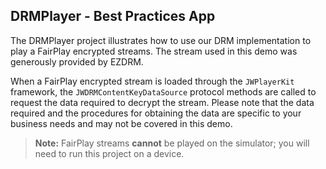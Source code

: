 ##  DRMPlayer - Best Practices App

The DRMPlayer project illustrates how to use our DRM implementation to play a FairPlay encrypted streams. The stream used in this demo was generously provided by EZDRM.

When a FairPlay encrypted stream is loaded through the `JWPlayerKit` framework, the `JWDRMContentKeyDataSource` protocol methods are called to request the data required to decrypt the stream. Please note that the data required and the procedures for obtaining the data are specific to your business needs and may not be covered in this demo.

> **Note:** FairPlay streams **cannot** be played on the simulator; you will need to run this project on a device.

